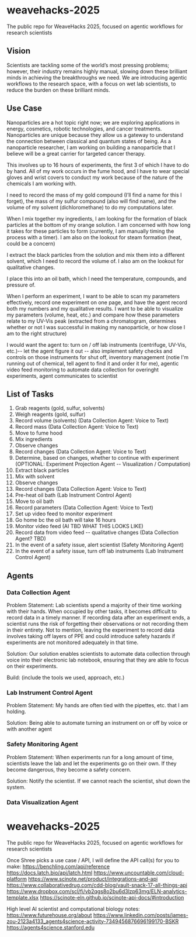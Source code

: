 # weavehacks-2025
The public repo for WeaveHacks 2025, focused on agentic workflows for research scientists

## Vision 

Scientists are tackling some of the world’s most pressing problems; however, their industry remains highly manual, slowing down these brilliant minds in achieving the breakthroughs we need. We are introducing agentic workflows to the research space, with a focus on wet lab scientists, to reduce the burden on these brilliant minds.

## Use Case
Nanoparticles are a hot topic right now; we are exploring applications in energy, cosmetics, robotic technologies, and cancer treatments. Nanoparticles are unique because they allow us a gateway to understand the connection between classical and quantum states of being. As a nanoparticle researcher, I am working on building a nanoparticle that I believe will be a great carrier for targeted cancer therapy. 

This involves up to 16 hours of experiments, the first 3 of which I have to do by hand. All of my work occurs in the fume hood, and I have to wear special gloves and wrist covers to conduct my work because of the nature of the chemicals I am working with. 

I need to record the mass of my gold compound (I’ll find a name for this I forget), the mass of my sulfur compound (also will find name), and the volume of my solvent (dichloromethane) to do my computations later. 

When I mix together my ingredients, I am looking for the formation of black particles at the bottom of my orange solution. I am concerned with how long it takes for these particles to form (currently, I am manually timing the process with a timer). I am also on the lookout for steam formation (heat, could be a concern)

I extract the black particles from the solution and mix them into a different solvent, which I need to record the volume of. I also am on the lookout for qualitative changes. 

I place this into an oil bath, which I need the temperature, compounds, and pressure of. 

When I perform an experiment, I want to be able to scan my parameters effectively, record one experiment on one page, and have the agent record both my numbers and my qualitative results. I want to be able to visualize my parameters (volume, heat, etc.) and compare how these parameters relate to my UV-Vis peak (extracted from a chromatogram, determines whether or not I was successful in making my nanoparticle, or how close I am to the right structure)

I would want the agent to: turn on / off lab instruments (centrifuge, UV-Vis, etc.)-- let the agent figure it out -- also implement safety checks and controls on those instruments for shut off, inventory management (notie I'm running out of chemical, tell agent to find it and order it for me), agentic video feed monitoring to automate data collection for overinght experiments, agent communicates to scientist

## List of Tasks
1. Grab reagents (gold, sulfur, solvents)
2. Weigh reagents (gold, sulfur)
3. Record volume (solvents) (Data Collection Agent: Voice to Text)
4. Record mass (Data Collection Agent: Voice to Text)
5. Move to fume hood 
6. Mix ingredients
7. Observe changes 
8. Record changes (Data Collection Agent: Voice to Text)
9. Determine, based on changes, whether to continue with experiment (OPTIONAL: Experiment Projection Agent -- Visualization / Computation)
10. Extract black particles
11. Mix with solvent
12. Observe changes 
13. Record changes (Data Collection Agent: Voice to Text)
14. Pre-heat oil bath (Lab Instrument Control Agent)
15. Move to oil bath
16. Record parameters (Data Collection Agent: Voice to Text)
17. Set up video feed to monitor experiment
18. Go home bc the oil bath will take 16 hours
19. Monitor video feed (AI TBD WHAT THIS LOOKS LIKE)
20. Record data from video feed -- qualitative changes (Data Collection Agent? TBD)
21. In the event of a safety issue, alert scientist (Safety Monitoring Agent)
22. In the event of a safety issue, turn off lab instruments (Lab Instrument Control Agent)

## Agents 

### Data Collection Agent

Problem Statement: Lab scientists spend a majority of their time working with their hands. When occupied by other tasks, it becomes difficult to record data in a timely manner. If recording data after an experiment ends, a scientist runs the risk of forgetting their observations or not recording them in their entirety. Not to mention, leaving the experiment to record data involves taking off layers of PPE and could introduce safety hazards if experiments are not monitored adequately in that time. 

Solution: Our solution enables scientists to automate data collection through voice into their electronic lab notebook, ensuring that they are able to focus on their experiments.

Build: (include the tools we used, approach, etc.)

### Lab Instrument Control Agent

Problem Statement: My hands are often tied with the pipettes, etc. that I am holding. 

Solution: Being able to automate turning an instrument on or off by voice or with another agent 

### Safety Monitoring Agent

Problem Statement: When experiments run for a long amount of time, scientists leave the lab and let the experiments go on their own. If they become dangerous, they become a safety concern. 

Solution: Notify the scientist. If we cannot reach the scientist, shut down the system. 

### Data Visualization Agent


# weavehacks-2025
The public repo for WeaveHacks 2025, focused on agentic workflows for research scientists



Once Shree picks a use case / API, I will define the API call(s) for you to make:
https://benchling.com/api/reference
https://docs.latch.bio/api/latch.html
https://www.uncountable.com/cloud-platform
https://www.scinote.net/product/integrations-and-api
https://www.collaborativedrug.com/cdd-blog/vault-snack-17-all-things-api
https://www.dropbox.com/scl/fi/vb2qgs8o2bu6d3lzp63mg/ELN-analytics-template.xlsx
https://scinote-eln.github.io/scinote-api-docs/#introduction


High level AI scientist and computational biology notes:
https://www.futurehouse.org/about
https://www.linkedin.com/posts/james-zou-2123a4133_agents4science-activity-7349456876696199170-BSKR
https://agents4science.stanford.edu

